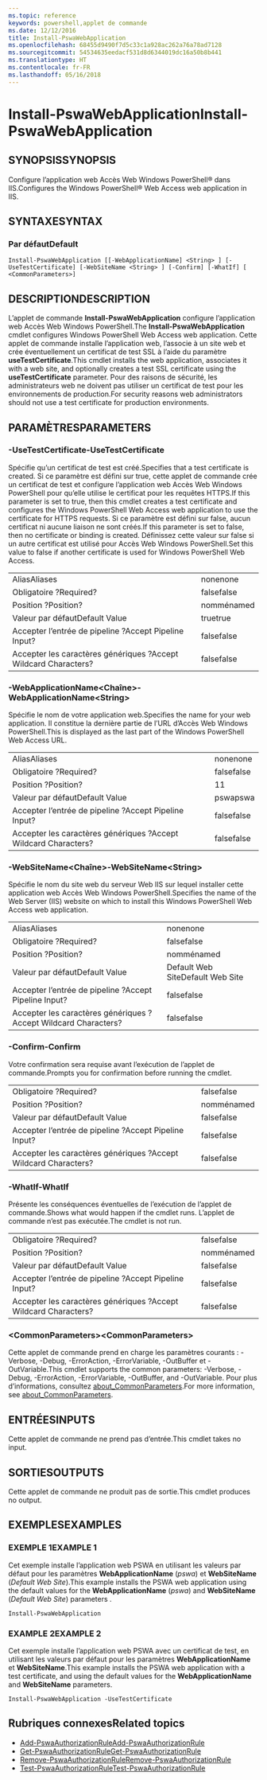```yaml
---
ms.topic: reference
keywords: powershell,applet de commande
ms.date: 12/12/2016
title: Install-PswaWebApplication
ms.openlocfilehash: 68455d9490f7d5c33c1a928ac262a76a78ad7128
ms.sourcegitcommit: 54534635eedacf531d8d6344019dc16a50b8b441
ms.translationtype: HT
ms.contentlocale: fr-FR
ms.lasthandoff: 05/16/2018
---
```

# <a name="install-pswawebapplication"></a><span data-ttu-id="1e767-103">Install-PswaWebApplication</span><span class="sxs-lookup"><span data-stu-id="1e767-103">Install-PswaWebApplication</span></span>

## <a name="synopsis"></a><span data-ttu-id="1e767-104">SYNOPSIS</span><span class="sxs-lookup"><span data-stu-id="1e767-104">SYNOPSIS</span></span>

<span data-ttu-id="1e767-105">Configure l’application web Accès Web Windows PowerShell® dans IIS.</span><span class="sxs-lookup"><span data-stu-id="1e767-105">Configures the Windows PowerShell® Web Access web application in IIS.</span></span>

## <a name="syntax"></a><span data-ttu-id="1e767-106">SYNTAXE</span><span class="sxs-lookup"><span data-stu-id="1e767-106">SYNTAX</span></span>

### <a name="default"></a><span data-ttu-id="1e767-107">Par défaut</span><span class="sxs-lookup"><span data-stu-id="1e767-107">Default</span></span>
```
Install-PswaWebApplication [[-WebApplicationName] <String> ] [-UseTestCertificate] [-WebSiteName <String> ] [-Confirm] [-WhatIf] [ <CommonParameters>]
```

## <a name="description"></a><span data-ttu-id="1e767-108">DESCRIPTION</span><span class="sxs-lookup"><span data-stu-id="1e767-108">DESCRIPTION</span></span>

<span data-ttu-id="1e767-109">L’applet de commande **Install-PswaWebApplication** configure l’application web Accès Web Windows PowerShell.</span><span class="sxs-lookup"><span data-stu-id="1e767-109">The **Install-PswaWebApplication** cmdlet configures Windows PowerShell Web Access web application.</span></span> <span data-ttu-id="1e767-110">Cette applet de commande installe l’application web, l’associe à un site web et crée éventuellement un certificat de test SSL à l’aide du paramètre **useTestCertificate**.</span><span class="sxs-lookup"><span data-stu-id="1e767-110">This cmdlet installs the web application, associates it with a web site, and optionally creates a test SSL certificate using the **useTestCertificate** parameter.</span></span> <span data-ttu-id="1e767-111">Pour des raisons de sécurité, les administrateurs web ne doivent pas utiliser un certificat de test pour les environnements de production.</span><span class="sxs-lookup"><span data-stu-id="1e767-111">For security reasons web administrators should not use a test certificate for production environments.</span></span>

## <a name="parameters"></a><span data-ttu-id="1e767-112">PARAMÈTRES</span><span class="sxs-lookup"><span data-stu-id="1e767-112">PARAMETERS</span></span>

### <a name="-usetestcertificate"></a><span data-ttu-id="1e767-113">-UseTestCertificate</span><span class="sxs-lookup"><span data-stu-id="1e767-113">-UseTestCertificate</span></span>

<span data-ttu-id="1e767-114">Spécifie qu’un certificat de test est créé.</span><span class="sxs-lookup"><span data-stu-id="1e767-114">Specifies that a test certificate is created.</span></span> <span data-ttu-id="1e767-115">Si ce paramètre est défini sur true, cette applet de commande crée un certificat de test et configure l’application web Accès Web Windows PowerShell pour qu’elle utilise le certificat pour les requêtes HTTPS.</span><span class="sxs-lookup"><span data-stu-id="1e767-115">If this parameter is set to true, then this cmdlet creates a test certificate and configures the Windows PowerShell Web Access web application to use the certificate for HTTPS requests.</span></span> <span data-ttu-id="1e767-116">Si ce paramètre est défini sur false, aucun certificat ni aucune liaison ne sont créés.</span><span class="sxs-lookup"><span data-stu-id="1e767-116">If this parameter is set to false, then no certificate or binding is created.</span></span> <span data-ttu-id="1e767-117">Définissez cette valeur sur false si un autre certificat est utilisé pour Accès Web Windows PowerShell.</span><span class="sxs-lookup"><span data-stu-id="1e767-117">Set this value to false if another certificate is used for Windows PowerShell Web Access.</span></span>

|||
|-|-|
| <span data-ttu-id="1e767-118">Alias</span><span class="sxs-lookup"><span data-stu-id="1e767-118">Aliases</span></span>                              | <span data-ttu-id="1e767-119">none</span><span class="sxs-lookup"><span data-stu-id="1e767-119">none</span></span>                                 |
| <span data-ttu-id="1e767-120">Obligatoire ?</span><span class="sxs-lookup"><span data-stu-id="1e767-120">Required?</span></span>                            | <span data-ttu-id="1e767-121">false</span><span class="sxs-lookup"><span data-stu-id="1e767-121">false</span></span>                                |
| <span data-ttu-id="1e767-122">Position ?</span><span class="sxs-lookup"><span data-stu-id="1e767-122">Position?</span></span>                            | <span data-ttu-id="1e767-123">nommé</span><span class="sxs-lookup"><span data-stu-id="1e767-123">named</span></span>                                |
| <span data-ttu-id="1e767-124">Valeur par défaut</span><span class="sxs-lookup"><span data-stu-id="1e767-124">Default Value</span></span>                        | <span data-ttu-id="1e767-125">true</span><span class="sxs-lookup"><span data-stu-id="1e767-125">true</span></span>                                 |
| <span data-ttu-id="1e767-126">Accepter l’entrée de pipeline ?</span><span class="sxs-lookup"><span data-stu-id="1e767-126">Accept Pipeline Input?</span></span>               | <span data-ttu-id="1e767-127">false</span><span class="sxs-lookup"><span data-stu-id="1e767-127">false</span></span>                                |
| <span data-ttu-id="1e767-128">Accepter les caractères génériques ?</span><span class="sxs-lookup"><span data-stu-id="1e767-128">Accept Wildcard Characters?</span></span>          | <span data-ttu-id="1e767-129">false</span><span class="sxs-lookup"><span data-stu-id="1e767-129">false</span></span>                                |

### <a name="-webapplicationnameltstringgt"></a><span data-ttu-id="1e767-130">-WebApplicationName&lt;Chaîne&gt;</span><span class="sxs-lookup"><span data-stu-id="1e767-130">-WebApplicationName&lt;String&gt;</span></span>

<span data-ttu-id="1e767-131">Spécifie le nom de votre application web.</span><span class="sxs-lookup"><span data-stu-id="1e767-131">Specifies the name for your web application.</span></span> <span data-ttu-id="1e767-132">Il constitue la dernière partie de l’URL d’Accès Web Windows PowerShell.</span><span class="sxs-lookup"><span data-stu-id="1e767-132">This is displayed as the last part of the Windows PowerShell Web Access URL.</span></span>

|||
|-|-|
| <span data-ttu-id="1e767-133">Alias</span><span class="sxs-lookup"><span data-stu-id="1e767-133">Aliases</span></span>                              | <span data-ttu-id="1e767-134">none</span><span class="sxs-lookup"><span data-stu-id="1e767-134">none</span></span>                                 |
| <span data-ttu-id="1e767-135">Obligatoire ?</span><span class="sxs-lookup"><span data-stu-id="1e767-135">Required?</span></span>                            | <span data-ttu-id="1e767-136">false</span><span class="sxs-lookup"><span data-stu-id="1e767-136">false</span></span>                                |
| <span data-ttu-id="1e767-137">Position ?</span><span class="sxs-lookup"><span data-stu-id="1e767-137">Position?</span></span>                            | <span data-ttu-id="1e767-138">1</span><span class="sxs-lookup"><span data-stu-id="1e767-138">1</span></span>                                    |
| <span data-ttu-id="1e767-139">Valeur par défaut</span><span class="sxs-lookup"><span data-stu-id="1e767-139">Default Value</span></span>                        | <span data-ttu-id="1e767-140">pswa</span><span class="sxs-lookup"><span data-stu-id="1e767-140">pswa</span></span>                                 |
| <span data-ttu-id="1e767-141">Accepter l’entrée de pipeline ?</span><span class="sxs-lookup"><span data-stu-id="1e767-141">Accept Pipeline Input?</span></span>               | <span data-ttu-id="1e767-142">false</span><span class="sxs-lookup"><span data-stu-id="1e767-142">false</span></span>                                |
| <span data-ttu-id="1e767-143">Accepter les caractères génériques ?</span><span class="sxs-lookup"><span data-stu-id="1e767-143">Accept Wildcard Characters?</span></span>          | <span data-ttu-id="1e767-144">false</span><span class="sxs-lookup"><span data-stu-id="1e767-144">false</span></span>                                |

### <a name="-websitenameltstringgt"></a><span data-ttu-id="1e767-145">-WebSiteName&lt;Chaîne&gt;</span><span class="sxs-lookup"><span data-stu-id="1e767-145">-WebSiteName&lt;String&gt;</span></span>

<span data-ttu-id="1e767-146">Spécifie le nom du site web du serveur Web IIS sur lequel installer cette application web Accès Web Windows PowerShell.</span><span class="sxs-lookup"><span data-stu-id="1e767-146">Specifies the name of the Web Server (IIS) website on which to install this Windows PowerShell Web Access web application.</span></span>

|||
|-|-|
| <span data-ttu-id="1e767-147">Alias</span><span class="sxs-lookup"><span data-stu-id="1e767-147">Aliases</span></span>                              | <span data-ttu-id="1e767-148">none</span><span class="sxs-lookup"><span data-stu-id="1e767-148">none</span></span>                                 |
| <span data-ttu-id="1e767-149">Obligatoire ?</span><span class="sxs-lookup"><span data-stu-id="1e767-149">Required?</span></span>                            | <span data-ttu-id="1e767-150">false</span><span class="sxs-lookup"><span data-stu-id="1e767-150">false</span></span>                                |
| <span data-ttu-id="1e767-151">Position ?</span><span class="sxs-lookup"><span data-stu-id="1e767-151">Position?</span></span>                            | <span data-ttu-id="1e767-152">nommé</span><span class="sxs-lookup"><span data-stu-id="1e767-152">named</span></span>                                |
| <span data-ttu-id="1e767-153">Valeur par défaut</span><span class="sxs-lookup"><span data-stu-id="1e767-153">Default Value</span></span>                        | <span data-ttu-id="1e767-154">Default Web Site</span><span class="sxs-lookup"><span data-stu-id="1e767-154">Default Web Site</span></span>                     |
| <span data-ttu-id="1e767-155">Accepter l’entrée de pipeline ?</span><span class="sxs-lookup"><span data-stu-id="1e767-155">Accept Pipeline Input?</span></span>               | <span data-ttu-id="1e767-156">false</span><span class="sxs-lookup"><span data-stu-id="1e767-156">false</span></span>                                |
| <span data-ttu-id="1e767-157">Accepter les caractères génériques ?</span><span class="sxs-lookup"><span data-stu-id="1e767-157">Accept Wildcard Characters?</span></span>          | <span data-ttu-id="1e767-158">false</span><span class="sxs-lookup"><span data-stu-id="1e767-158">false</span></span>                                |

### <a name="-confirm"></a><span data-ttu-id="1e767-159">-Confirm</span><span class="sxs-lookup"><span data-stu-id="1e767-159">-Confirm</span></span>

<span data-ttu-id="1e767-160">Votre confirmation sera requise avant l’exécution de l’applet de commande.</span><span class="sxs-lookup"><span data-stu-id="1e767-160">Prompts you for confirmation before running the cmdlet.</span></span>

|||
|-|-|
| <span data-ttu-id="1e767-161">Obligatoire ?</span><span class="sxs-lookup"><span data-stu-id="1e767-161">Required?</span></span>                            | <span data-ttu-id="1e767-162">false</span><span class="sxs-lookup"><span data-stu-id="1e767-162">false</span></span>                                |
| <span data-ttu-id="1e767-163">Position ?</span><span class="sxs-lookup"><span data-stu-id="1e767-163">Position?</span></span>                            | <span data-ttu-id="1e767-164">nommé</span><span class="sxs-lookup"><span data-stu-id="1e767-164">named</span></span>                                |
| <span data-ttu-id="1e767-165">Valeur par défaut</span><span class="sxs-lookup"><span data-stu-id="1e767-165">Default Value</span></span>                        | <span data-ttu-id="1e767-166">false</span><span class="sxs-lookup"><span data-stu-id="1e767-166">false</span></span>                                |
| <span data-ttu-id="1e767-167">Accepter l’entrée de pipeline ?</span><span class="sxs-lookup"><span data-stu-id="1e767-167">Accept Pipeline Input?</span></span>               | <span data-ttu-id="1e767-168">false</span><span class="sxs-lookup"><span data-stu-id="1e767-168">false</span></span>                                |
| <span data-ttu-id="1e767-169">Accepter les caractères génériques ?</span><span class="sxs-lookup"><span data-stu-id="1e767-169">Accept Wildcard Characters?</span></span>          | <span data-ttu-id="1e767-170">false</span><span class="sxs-lookup"><span data-stu-id="1e767-170">false</span></span>                                |

### <a name="-whatif"></a><span data-ttu-id="1e767-171">-WhatIf</span><span class="sxs-lookup"><span data-stu-id="1e767-171">-WhatIf</span></span>

<span data-ttu-id="1e767-172">Présente les conséquences éventuelles de l’exécution de l’applet de commande.</span><span class="sxs-lookup"><span data-stu-id="1e767-172">Shows what would happen if the cmdlet runs.</span></span>
<span data-ttu-id="1e767-173">L’applet de commande n’est pas exécutée.</span><span class="sxs-lookup"><span data-stu-id="1e767-173">The cmdlet is not run.</span></span>

|||
|-|-|
| <span data-ttu-id="1e767-174">Obligatoire ?</span><span class="sxs-lookup"><span data-stu-id="1e767-174">Required?</span></span>                            | <span data-ttu-id="1e767-175">false</span><span class="sxs-lookup"><span data-stu-id="1e767-175">false</span></span>                                |
| <span data-ttu-id="1e767-176">Position ?</span><span class="sxs-lookup"><span data-stu-id="1e767-176">Position?</span></span>                            | <span data-ttu-id="1e767-177">nommé</span><span class="sxs-lookup"><span data-stu-id="1e767-177">named</span></span>                                |
| <span data-ttu-id="1e767-178">Valeur par défaut</span><span class="sxs-lookup"><span data-stu-id="1e767-178">Default Value</span></span>                        | <span data-ttu-id="1e767-179">false</span><span class="sxs-lookup"><span data-stu-id="1e767-179">false</span></span>                                |
| <span data-ttu-id="1e767-180">Accepter l’entrée de pipeline ?</span><span class="sxs-lookup"><span data-stu-id="1e767-180">Accept Pipeline Input?</span></span>               | <span data-ttu-id="1e767-181">false</span><span class="sxs-lookup"><span data-stu-id="1e767-181">false</span></span>                                |
| <span data-ttu-id="1e767-182">Accepter les caractères génériques ?</span><span class="sxs-lookup"><span data-stu-id="1e767-182">Accept Wildcard Characters?</span></span>          | <span data-ttu-id="1e767-183">false</span><span class="sxs-lookup"><span data-stu-id="1e767-183">false</span></span>                                |

### <a name="ltcommonparametersgt"></a><span data-ttu-id="1e767-184">&lt;CommonParameters&gt;</span><span class="sxs-lookup"><span data-stu-id="1e767-184">&lt;CommonParameters&gt;</span></span>

<span data-ttu-id="1e767-185">Cette applet de commande prend en charge les paramètres courants : -Verbose, -Debug, -ErrorAction, -ErrorVariable, -OutBuffer et -OutVariable.</span><span class="sxs-lookup"><span data-stu-id="1e767-185">This cmdlet supports the common parameters: -Verbose, -Debug, -ErrorAction, -ErrorVariable, -OutBuffer, and -OutVariable.</span></span>
<span data-ttu-id="1e767-186">Pour plus d’informations, consultez [about_CommonParameters](http://go.microsoft.com/fwlink/p/?LinkID=113216).</span><span class="sxs-lookup"><span data-stu-id="1e767-186">For more information, see [about_CommonParameters](http://go.microsoft.com/fwlink/p/?LinkID=113216).</span></span>

## <a name="inputs"></a><span data-ttu-id="1e767-187">ENTRÉES</span><span class="sxs-lookup"><span data-stu-id="1e767-187">INPUTS</span></span>

<span data-ttu-id="1e767-188">Cette applet de commande ne prend pas d’entrée.</span><span class="sxs-lookup"><span data-stu-id="1e767-188">This cmdlet takes no input.</span></span>

## <a name="outputs"></a><span data-ttu-id="1e767-189">SORTIES</span><span class="sxs-lookup"><span data-stu-id="1e767-189">OUTPUTS</span></span>

<span data-ttu-id="1e767-190">Cette applet de commande ne produit pas de sortie.</span><span class="sxs-lookup"><span data-stu-id="1e767-190">This cmdlet produces no output.</span></span>

## <a name="examples"></a><span data-ttu-id="1e767-191">EXEMPLES</span><span class="sxs-lookup"><span data-stu-id="1e767-191">EXAMPLES</span></span>

### <a name="example-1"></a><span data-ttu-id="1e767-192">EXEMPLE 1</span><span class="sxs-lookup"><span data-stu-id="1e767-192">EXAMPLE 1</span></span>

<span data-ttu-id="1e767-193">Cet exemple installe l’application web PSWA en utilisant les valeurs par défaut pour les paramètres **WebApplicationName** (*pswa*) et **WebSiteName** (*Default Web Site*).</span><span class="sxs-lookup"><span data-stu-id="1e767-193">This example installs the PSWA web application using the default values for the **WebApplicationName** (*pswa*) and **WebSiteName** (*Default Web Site*) parameters .</span></span>

```
Install-PswaWebApplication
```

### <a name="example-2"></a><span data-ttu-id="1e767-194">EXAMPLE 2</span><span class="sxs-lookup"><span data-stu-id="1e767-194">EXAMPLE 2</span></span>

<span data-ttu-id="1e767-195">Cet exemple installe l’application web PSWA avec un certificat de test, en utilisant les valeurs par défaut pour les paramètres **WebApplicationName** et **WebSiteName**.</span><span class="sxs-lookup"><span data-stu-id="1e767-195">This example installs the PSWA web application with a test certificate, and using the default values for the **WebApplicationName** and **WebSiteName** parameters.</span></span>

```
Install-PswaWebApplication -UseTestCertificate
```

## <a name="related-topics"></a><span data-ttu-id="1e767-196">Rubriques connexes</span><span class="sxs-lookup"><span data-stu-id="1e767-196">Related topics</span></span>

- [<span data-ttu-id="1e767-197">Add-PswaAuthorizationRule</span><span class="sxs-lookup"><span data-stu-id="1e767-197">Add-PswaAuthorizationRule</span></span>](add-pswaauthorizationrule.md)
- [<span data-ttu-id="1e767-198">Get-PswaAuthorizationRule</span><span class="sxs-lookup"><span data-stu-id="1e767-198">Get-PswaAuthorizationRule</span></span>](get-pswaauthorizationrule.md)
- [<span data-ttu-id="1e767-199">Remove-PswaAuthorizationRule</span><span class="sxs-lookup"><span data-stu-id="1e767-199">Remove-PswaAuthorizationRule</span></span>](remove-pswaauthorizationrule.md)
- [<span data-ttu-id="1e767-200">Test-PswaAuthorizationRule</span><span class="sxs-lookup"><span data-stu-id="1e767-200">Test-PswaAuthorizationRule</span></span>](test-pswaauthorizationrule.md)